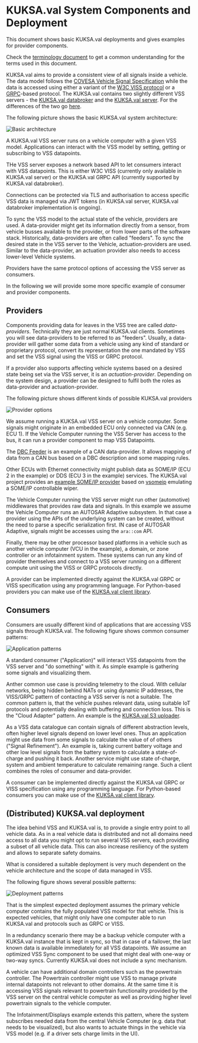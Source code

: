 # KUKSA.val System Components and Deployment

This document shows basic KUKSA.val deployments and gives examples for provider components.

Check the [terminology document](./terminology.md) to get a common understanding for the terms used in this document.

KUKSA.val aims to provide a consistent view of all signals inside a vehicle. The data model follows the [COVESA Vehicle Signal Specification](https://github.com/COVESA/vehicle_signal_specification) while the data is accessed using either a variant of the [W3C VISS protocol](https://github.com/w3c/automotive) or a [GRPC](https://grpc.io)-based protocol. The KUKSA.val contains two slightly different VSS servers - the [KUKSA.val databroker](../) and the [KUKSA.val server](../kuksa-val-server/). For the differences of the two go [here](./server-vs-broker.md).

The following picture shows the basic KUKSA.val system architecture:

![Basic architecture](./pictures/sysarch_basic.svg)

A KUKSA.val VSS server runs on a vehicle computer with a given VSS model. Applications can interact with the VSS model by setting, getting or subscribing to VSS datapoints.

THe VSS server exposes a network based API to let consumers interact with VSS datapoints. This is either W3C VISS (currently only available in KUKSA.val server) or the KUKSA.val GRPC API (currently supported by KUKSA.val databroker).

Connections can be protected via TLS and authorisation to access specific VSS data is managed via JWT tokens (in KUKSA.val server, KUKSA.val databroker implementation is ongoing).

To sync the VSS model to the actual state of the vehicle, providers are used. A data-provider might get its information directly from a sensor, from  vehicle busses available to the provider, or from lower parts of the software stack. Historically, data-providers are often called "feeders".
To sync the desired state in the VSS server to the Vehicle, actuation-providers are used. Similar to the data-provider, an actuation provider also needs to access lower-level Vehicle systems.

Providers have the same protocol options of accessing the VSS server as consumers.

In the following we will provide some more specific example of consumer and provider components.

## Providers 
Components providing data for leaves in the VSS tree are called  *data-providers*. Technically they are just normal KUKSA.val clients. Sometimes you will see data-providers to be referred to as "feeders".  Usually, a data-provider will gather some data from a vehicle using any kind of standard or proprietary protocol, convert its representation the one mandated by VSS and set the VSS signal using the VISS or GRPC protocol.

If a provider also supports affecting vehicle systems based on a desired state being set via the VSS server, it is an *actuation-provider*. Depending on the system design, a provider can be designed to fulfil both the roles as data-provider and actuation-provider.

The following picture shows different kinds of possible KUKSA.val providers

![Provider options](./pictures/sysarch_providers.svg)

We assume running a KUKSA.val VSS server on a vehicle computer. Some signals might originate in an embedded ECU only connected via CAN (e.g. ECU 1). If the Vehicle Computer running the VSS Server has access to the bus, it can run a provider component to map VSS Datapoints.

The [DBC Feeder](https://github.com/eclipse/kuksa.val.feeders/tree/main/dbc2val) is an example of a CAN data-provider. It allows mapping of data from a CAN bus based on a DBC description and some mapping rules.

Other ECUs with Ethernet connectivity might publish data as SOME/IP (ECU 2 in the example) or DDS (ECU 3 in the example) services. The KUKSA.val project provides an [example SOME/IP provider](https://github.com/eclipse/kuksa.val.feeders/tree/main/someip2val) based on [vsomeip](https://github.com/COVESA/vsomeip) emulating a SOME/IP controllable wiper.

The Vehicle Computer running the VSS server might run other (automotive) middlewares that provides raw data and signals. In this example we assume the Vehicle Computer runs an AUTOSAR Adaptive subsystem. In that case a provider using the APIs of the underlying system can be created, without the need to parse a specific serialization first. IN case of AUTOSAR Adaptive, signals might be accesses using the `ara::com` API.

Finally, there may be other  processor based platforms in a vehicle such as another vehicle computer (VCU in the example), a domain, or zone controller or an infotainment system. These systems can run any kind of provider themselves and connect to a VSS server running on a different compute unit using the VISS or GRPC protocols directly.

A provider can be implemented directly against the KUKSA.val GRPC or VISS specification using any programming language. For Python-based providers you can make use of the [KUKSA.val client library](../kuksa-client/).

## Consumers
Consumers are usually different kind of applications that are accessing VSS signals through KUKSA.val. The following figure shows common consumer patterns:

![Application patterns](./pictures/sysarch_consumers.svg)

A standard consumer ("Application)"  will interact VSS datapoints from the VSS server and "do something" with it. As simple example is gathering some signals and visualizing them. 

Anther common use case is providing telemetry to the cloud. With cellular networks, being hidden behind NATs or using dynamic IP addresses, the VISS/GRPC pattern of contacting a VSS server is not a suitable. The common pattern is, that the vehicle pushes relevant data, using suitable IoT protocols and potentially dealing with buffering and connection loss. This is the "Cloud Adapter" pattern. An example is the [KUKSA.val S3 uploader](../kuksa_apps/s3/).

As a VSS data catalogue can contain signals of different abstraction levels, often higher level signals depend on lower level ones. Thus an  application might use data from some signals to calculate the value of of others ("Signal Refinement"). An example is, taking current battery voltage and other low level signals from the battery system to calculate a state-of-charge and pushing it back. Another service might use state of-charge, system and ambient temperature to calculate remaining range. Such a client combines the roles of consumer and data-provider.


A consumer can be implemented directly against the KUKSA.val GRPC or VISS specification using any programming language. For Python-based consumers you can make use of the [KUKSA.val client library](../kuksa-client/).

## (Distributed) KUKSA.val deployment

The idea behind VSS and KUKSA.val is, to provide a single entry point to all vehicle data. As in a real vehicle data is distributed and not all domains need access to all data you might opt to run several VSS servers, each providing a subset of all vehicle data. This can also increase resiliency of the system and allows to separate safety domains.

What is considered a suitable deployment is very much dependent on the vehicle architecture and the scope of data managed in VSS.

The following figure shows several possible patterns:

![Deployment patterns](./pictures/sysarch_deployment.svg)

That is the simplest expected deployment assumes the primary vehicle computer contains the fully populated VSS model for that vehicle. This is expected vehicles, that might only have one computer able to run KUKSA.val and protocols such as GRPC or VISS.

In a redundancy scenario there may be a backup vehicle computer with a KUKSA.val instance that is kept in sync, so that in case of a failover, the last known data is available immediately for all VSS datapoints. We assume an optimized VSS Sync component to be used that might deal with one-way or two-way syncs. Currently KUKSA.val does not include a sync mechanism.

A vehicle can have additional  domain controllers such as the powertrain controller. The Powertrain controller might use VSS to manage private internal datapoints not relevant to other domains. At the same time it is accessing VSS signals relevant to powertrain functionality provided by the VSS server on the central vehicle computer as well as providing higher level powertrain signals to the vehicle computer.

The Infotainment/Displays example extends this pattern, where the system subscribes needed data from the central Vehicle Computer (e.g. data that needs to be visualized), but also wants to actuate things in the vehicle via VSS model (e.g. if a driver sets charge limits in the UI). 
